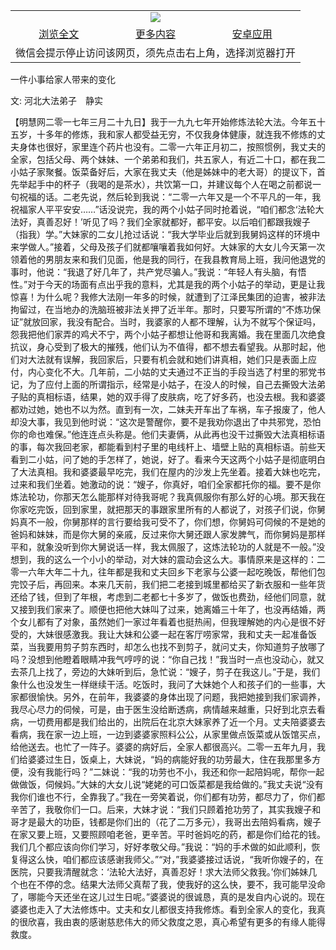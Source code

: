 

<table>
  <tr>
    <td align="center" colspan="3">
      <a href="https://github.com/ogate/ogate/blob/master/README.md"><img src="https://cloud.githubusercontent.com/assets/11880933/13434984/f430fae2-e012-11e5-814f-c2df1e82b247.jpg"/></a>
    </td>
  </tr>
  <tr>
    <td align="center">
      <a href="https://s3.ap-south-1.amazonaws.com/ogatem/oGate.htm?c815438&from=oNote">浏览全文</a>
    </td>
    <td align="center">
      <a href="https://s3.ap-south-1.amazonaws.com/ogatem/oGate.htm?from=oNote">更多内容</a>
    </td>
    <td align="center">
      <a href="https://raw.githubusercontent.com/ogate/up/master/ogate.apk">安卓应用</a>
    </td>
  </tr>
  <tr>
    <td align="center" colspan="3">
      微信会提示停止访问该网页，须先点击右上角，选择浏览器打开
    </td>
  </tr>
</table>    


一件小事给家人带来的变化


文: 河北大法弟子　静实




【明慧网二零一七年三月二十九日】我于一九九七年开始修炼法轮大法。今年五十五岁，十多年的修炼，我和家人都受益无穷，不仅我身体健康，就连我不修炼的丈夫身体也很好，家里连个药片也没有。二零一六年正月初二，按照惯例，我丈夫的全家，包括父母、两个妹妹、一个弟弟和我们，共五家人，有近二十口，都在我二小姑子家聚餐。饭菜备好后，大家在我丈夫（他是姊妹中的老大哥）的提议下，首先举起手中的杯子（我喝的是茶水），共饮第一口，并建议每个人在喝之前都说一句祝福的话。二老先说，然后轮到我说：“二零一六年又是一个不平凡的一年，我祝福家人平平安安……”话没说完，我的两个小姑子同时抢着说，“咱们都念‘法轮大法好，真善忍好！’听见了吗？我们全家就都好，都平安。以后咱们都跟我嫂子（指我）学。”大妹家的二女儿抢过话说：“我大学毕业后就到我舅妈这样的环境中来学做人。”接着，父母及孩子们就都嚷嚷着我如何好。大妹家的大女儿今天第一次领着他的男朋友来和我们见面，他是我的同行，在我县教育局上班，我问他退党的事时，他说：“我退了好几年了，共产党尽骗人。”我说：“年轻人有头脑，有悟性。”对于今天的场面有点出乎我的意料，尤其是我的两个小姑子的举动，更是让我惊喜！为什么呢？我修大法刚一年多的时候，就遭到了江泽民集团的迫害，被非法拘留过，在当地办的洗脑班被非法关押了近半年。那时，只要写所谓的“不炼功保证”就放回家，我没有配合。当时，我婆家的人都不理解，认为不就写个保证吗，怨我把他们家弄的鸡犬不宁，两个小姑子都想让他哥和我离婚。我在里面几次绝食抗议，身心受到了极大的摧残，他们认为不值得，都不想去看望我。从那时起，他们对大法就有误解，我回家后，只要有机会就和她们讲真相，她们只是表面上应付，内心变化不大。几年前，二小姑的丈夫通过不正当的手段当选了村里的邪党书记，为了应付上面的所谓指示，经常是小姑子，在没人的时候，自己去撕毁大法弟子贴的真相标语，结果，她的双手得了皮肤病，吃了好多药，也没去根。我和婆婆都劝过她，她也不以为然。直到有一次，二妹夫开车出了车祸，车子报废了，他人却没大事，我见到他时说：“这次是警醒你，要不是我劝你退出了中共邪党，恐怕你的命也难保。”他连连点头称是。他们夫妻俩，从此再也没干过撕毁大法真相标语的事，每次我回老家，都能看到村子里的电线杆上、墙壁上贴的真相标语。前些天看到二小姑，问了她的手怎样了，她说，好了。看来今天这两个小姑子是彻底明白了大法真相。我和婆婆最早吃完，我们在屋内的沙发上先坐着。接着大妹也吃完，过来和我们坐着。她激动的说：“嫂子，你真好，咱们全家都托你的福。要不是你炼法轮功，你那天怎么能那样对待我哥呢？我真佩服你有那么好的心境。那天我在你家吃完饭，回到家里，就把那天的事跟家里所有的人都说了，对孩子们说，你舅妈真不一般，你舅那样的言行要给我可受不了，你们想，你舅妈可伺候的不是她的爸妈和妹妹，而是你大舅的亲戚，反过来你大舅还跟人家发脾气，而你舅妈是那样平和，就象没听到你大舅说话一样，我太佩服了，这炼法轮功的人就是不一般。”没想到，我的这么一个小小的举动，对大妹的震动会这么大。事情原来是这样的：二零一六年大年二十九，往年都是我和丈夫回乡下老家与公婆一起吃晚饭，帮他们包完饺子后，再回来。本来几天前，我们把二老接到城里都给买了新衣服和一些年货还给了钱，但到了年根，考虑到二老都七十多岁了，做饭也费劲，经他们同意，就又接到我们家来了。顺便也把他大妹叫了过来，她离婚三十年了，也没再结婚，两个女儿都有了对象，虽然她们一家过年看着也挺热闹，但我理解她的内心是很不好受的，大妹很感激我。我让大妹和公婆一起在客厅唠家常，我和丈夫一起准备饭菜，当我要用剪子剪东西时，却怎么也找不到剪子，就问丈夫，你知道剪子放哪了吗？没想到他瞪着眼睛冲我气哼哼的说：“你自己找！”我当时一点也没动心，就又去茶几上找了，旁边的大妹听到后，急忙说：“嫂子，剪子在我这儿。”于是，我们象什么也没发生一样继续干活。吃饭时，我问了大妹她个人和孩子们的一些事，大家都很愉快。另外，在前年，我婆婆的身体出现了问题，我把她接到我们家调养，我尽心尽力的伺候，可是，由于医生没给断透病，病情越来越重，只好到北京去看病，一切费用都是我们给出的，出院后在北京大妹家养了近一个月。丈夫陪婆婆去看病，我在家一边上班，一边到婆婆家照料公公，从家里做点饭菜或从饭馆买点，给他送去。也忙了一阵子。婆婆的病好后，全家人都很高兴。二零一五年九月，我们给婆婆过生日，饭桌上，大妹说，“妈的病能好我的功劳最大，住在我那里多方便，没有我能行吗？”二妹说：“我的功劳也不小，我还和你一起陪妈呢，帮你一起做做饭，伺候妈。”大妹的大女儿说“姥姥的可口饭菜都是我给做的。”我丈夫说“没有我你们谁也不行，全靠我了。”我在一旁笑着说，你们都有功劳，都尽力了，你们都辛苦了，我敬你们一口。后来，大妹才说：“我们只顾着抢功劳了，其实我嫂子和哥才是最大的功臣，钱都是你们出的（花了二万多元），我哥出去陪妈看病，嫂子在家又要上班，又要照顾咱老爸，更辛苦。平时爸妈吃的药，都是你们给花的钱。我们几个都应该向你们学习，好好孝敬父母。”我说：“妈的手术做的如此顺利，恢复得这么快，咱们都应该感谢我师父。”“对，”我婆婆接过话说，“我听你嫂子的，在医院，只要我清醒就念：‘法轮大法好，真善忍好！求大法师父救我。’你们姊妹几个也在不停的念。结果大法师父真帮了我，使我好的这么快，要不，我可能早没命了，哪能今天还坐在这儿过生日呢。”婆婆说的很诚恳，真的是发自内心说的。现在婆婆也走入了大法修炼中。丈夫和女儿都很支持我修炼。看到全家人的变化，我真的很欣喜，我由衷的感谢慈悲伟大的师父救度之恩，真心希望有更多的有缘人能得救度。


